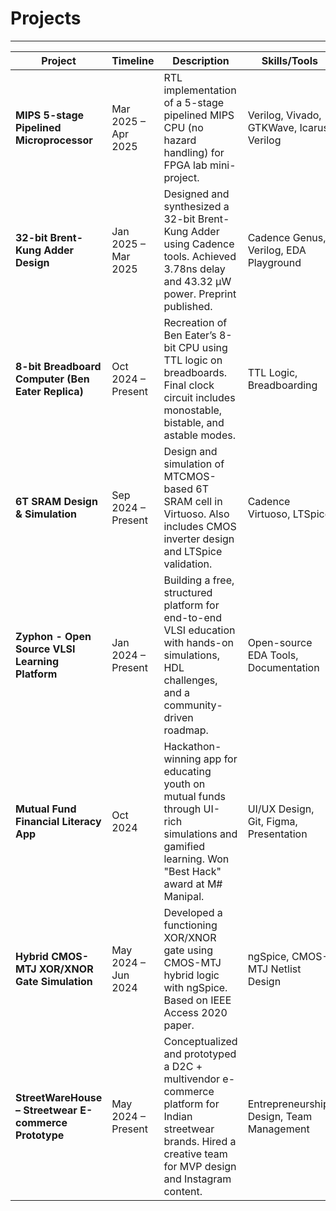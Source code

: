 # Projects
---
| Project | Timeline | Description | Skills/Tools | Link |
|--------|----------|-------------|--------------|------|
| **MIPS 5-stage Pipelined Microprocessor** | Mar 2025 – Apr 2025 | RTL implementation of a 5-stage pipelined MIPS CPU (no hazard handling) for FPGA lab mini-project. | Verilog, Vivado, GTKWave, Icarus Verilog | [GitHub](https://github.com/yashv373/MIPS-Microprocessor-Pipelined) |
| **32-bit Brent-Kung Adder Design** | Jan 2025 – Mar 2025 | Designed and synthesized a 32-bit Brent-Kung Adder using Cadence tools. Achieved 3.78ns delay and 43.32 µW power. Preprint published. | Cadence Genus, Verilog, EDA Playground | [Repo](https://github.com/yashv373/32-Bit-Brent-Kung-Adder) |
| **8-bit Breadboard Computer (Ben Eater Replica)** | Oct 2024 – Present | Recreation of Ben Eater’s 8-bit CPU using TTL logic on breadboards. Final clock circuit includes monostable, bistable, and astable modes. | TTL Logic, Breadboarding | [GitHub](https://github.com/yashv373/8-BIT_Breadboard-Computer) |
| **6T SRAM Design & Simulation** | Sep 2024 – Present | Design and simulation of MTCMOS-based 6T SRAM cell in Virtuoso. Also includes CMOS inverter design and LTSpice validation. | Cadence Virtuoso, LTSpice | Coming soon |
| **Zyphon - Open Source VLSI Learning Platform** | Jan 2024 – Present | Building a free, structured platform for end-to-end VLSI education with hands-on simulations, HDL challenges, and a community-driven roadmap. | Open-source EDA Tools, Documentation | [Zyphon Repo](https://github.com/yashv373/Zyphon)|
| **Mutual Fund Financial Literacy App** | Oct 2024 | Hackathon-winning app for educating youth on mutual funds through UI-rich simulations and gamified learning. Won "Best Hack" award at M# Manipal. | UI/UX Design, Git, Figma, Presentation | [GitHub]((https://github.com/yashv373/Wealth)) |
| **Hybrid CMOS-MTJ XOR/XNOR Gate Simulation** | May 2024 – Jun 2024 | Developed a functioning XOR/XNOR gate using CMOS-MTJ hybrid logic with ngSpice. Based on IEEE Access 2020 paper. | ngSpice, CMOS-MTJ Netlist Design | [GitHub](https://github.com/yashv373/CMOS-MTJ-Hybrid-Netlists) |
| **StreetWareHouse – Streetwear E-commerce Prototype** | May 2024 – Present | Conceptualized and prototyped a D2C + multivendor e-commerce platform for Indian streetwear brands. Hired a creative team for MVP design and Instagram content. | Entrepreneurship, Design, Team Management | [StreetWareHouse Docs](https://github.com/Yashraj88888/Street-Ware-House) |

